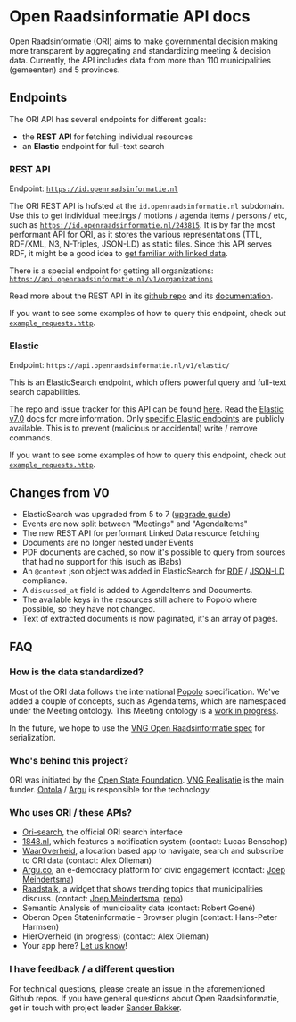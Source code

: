 # Open Raadsinformatie API docs

Open Raadsinformatie (ORI) aims to make governmental decision making more transparent
by aggregating and standardizing meeting & decision data.
Currently, the API includes data from more than 110 municipalities (gemeenten) and 5 provinces.

## Endpoints

The ORI API has several endpoints for different goals:

- the **REST API** for fetching individual resources
- an **Elastic** endpoint for full-text search

### REST API

Endpoint: [`https://id.openraadsinformatie.nl`](https://id.openraadsinformatie.nl)

The ORI REST API is hofsted at the `id.openraadsinformatie.nl` subdomain.
Use this to get individual meetings / motions / agenda items / persons / etc, such as [`https://id.openraadsinformatie.nl/243815`](https://id.openraadsinformatie.nl/243815).
It is by far the most performant API for ORI, as it stores the various representations (TTL, RDF/XML, N3, N-Triples, JSON-LD) as static files.
Since this API serves RDF, it might be a good idea to [get familiar with linked data](https://ontola.io/what-is-linked-data/).

There is a special endpoint for getting all organizations: [`https://api.openraadsinformatie.nl/v1/organizations`](https://api.openraadsinformatie.nl/v1/organizations)

Read more about the REST API in its [github repo](https://github.com/ontola/ori_api) and its [documentation](https://id.openraadsinformatie.nl/).

If you want to see some examples of how to query this endpoint, check out [`example_requests.http`](/example_requests.http).

### Elastic

Endpoint: `https://api.openraadsinformatie.nl/v1/elastic/`

This is an ElasticSearch endpoint, which offers powerful query and full-text search capabilities.

The repo and issue tracker for this API can be found [here](https://github.com/openstate/open-raadsinformatie).
Read the [Elastic v7.0](https://www.elastic.co/guide/en/elasticsearch/reference/7.0/index.html) docs for more information.
Only [specific Elastic endpoints](https://github.com/openstate/open-raadsinformatie/blob/master/deployment/endpoints/production.yaml) are publicly available.
This is to prevent (malicious or accidental) write / remove commands.

If you want to see some examples of how to query this endpoint, check out [`example_requests.http`](/example_requests.http).

## Changes from V0

- ElasticSearch was upgraded from 5 to 7 ([upgrade guide](https://www.elastic.co/guide/en/cloud/current/ec-upgrading-v7.html))
- Events are now split between "Meetings" and "AgendaItems"
- The new REST API for performant Linked Data resource fetching
- Documents are no longer nested under Events
- PDF documents are cached, so now it's possible to query from sources that had no support for this (such as iBabs)
- An `@context` json object was added in ElasticSearch for [RDF](https://www.w3.org/RDF/) / [JSON-LD](https://json-ld.org) compliance.
- A `discussed_at` field is added to AgendaItems and Documents.
- The available keys in the resources still adhere to Popolo where possible, so they have not changed.
- Text of extracted documents is now paginated, it's an array of pages.

## FAQ

### How is the data standardized?

Most of the ORI data follows the international [Popolo](https://www.popoloproject.com) specification.
We've added a couple of concepts, such as AgendaItems, which are namespaced under the Meeting ontology.
This Meeting ontology is a [work in progress](https://github.com/openstate/open-raadsinformatie/issues/127).

In the future, we hope to use the [VNG Open Raadsinformatie spec](https://github.com/VNG-Realisatie/Open-Raadsinformatie/) for serialization.

### Who's behind this project?

ORI was initiated by the [Open State Foundation](https://openstate.eu).
[VNG Realisatie](https://www.vngrealisatie.nl/producten/pilots-open-raadsinformatie) is the main funder.
[Ontola](https://ontola.io) / [Argu](https://argu.co) is responsible for the technology.

### Who uses ORI / these APIs?

- [Ori-search](http://ori.argu.co), the official ORI search interface 
- [1848.nl](https://1848.nl), which features a notification system (contact: Lucas Benschop)
- [WaarOverheid](https://waaroverheid.nl/), a location based app to navigate, search and subscribe to ORI data (contact: Alex Olieman)
- [Argu.co](https://argu.co), an e-democracy platform for civic engagement (contact: [Joep Meindertsma](mailto:joep@argu.co))
- [Raadstalk](https://www.vngrealisatie.nl/producten/raadstalk), a widget that shows trending topics that municipalities discuss. (contact: [Joep Meindertsma](mailto:joep@argu.co), [repo](https://github.com/ontola/raadstalk))
- Semantic Analysis of municipality data (contact: Robert Goené)
- Oberon Open Stateninformatie - Browser plugin (contact: Hans-Peter Harmsen)
- HierOverheid (in progress) (contact: Alex Olieman)
- Your app here? [Let us know](mailto:joep@ontola.io)!

### I have feedback / a different question

For technical questions, please create an issue in the aforementioned Github repos.
If you have general questions about Open Raadsinformatie, get in touch with project leader [Sander Bakker](mailto:sander.bakker@vng.nl).
